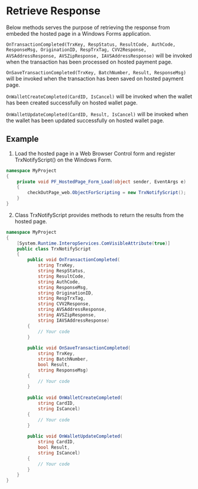 Retrieve Response
===================

Below methods serves the purpose of retrieving the response from embeded the hosted page in a Windows Forms application.

`OnTransactionCompleted(TrxKey, RespStatus, ResultCode, AuthCode, ResponseMsg, OriginationID, RespTrxTag, CVV2Response, AVSAddressResponse, AVSZipResponse, IAVSAddressResponse)` will be invoked when the transaction has been processed on hosted payment page. 

`OnSaveTransactionCompleted(TrxKey, BatchNumber, Result, ResponseMsg)` will be invoked when the transaction has been saved on hosted payment page.

`OnWalletCreateCompleted(CardID, IsCancel)` will be invoked when the wallet has been created successfully on hosted wallet page.

`OnWalletUpdateCompleted(CardID, Result, IsCancel)` will be invoked when the wallet has been updated successfully on hosted wallet page.

Example
--------------------

1. Load the hosted page in a Web Browser Control form and register TrxNotifyScript() on the Windows Form.
```C#
namespace MyProject
{
    private void PF_HostedPage_Form_Load(object sender, EventArgs e)
    {
        checkOutPage_web.ObjectForScripting = new TrxNotifyScript();
    }
}
```
2. Class TrxNotifyScript provides methods to return the results from the hosted page.
```C#
namespace MyProject
{
    [System.Runtime.InteropServices.ComVisibleAttribute(true)]
    public class TrxNotifyScript
    {
        public void OnTransactionCompleted(
            string TrxKey,
            string RespStatus,
            string ResultCode,
            string AuthCode,
            string ResponseMsg,
            string OriginationID,
            string RespTrxTag,
            string CVV2Response,
            string AVSAddressResponse,
            string AVSZipResponse,
            string IAVSAddressResponse)
        {
            // Your code
        }
        
        public void OnSaveTransactionCompleted(
            string TrxKey,
            string BatchNumber,
            bool Result,
            string ResponseMsg)
        {
            // Your code
        }
        
        public void OnWalletCreateCompleted(
            string CardID,
            string IsCancel)
        {
            // Your code
        }
        
        public void OnWalletUpdateCompleted(
            string CardID,
            bool Result,
            string IsCancel)
        {
            // Your code
        }
    }
}
```



